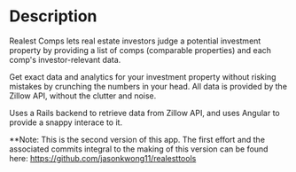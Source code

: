 # Description

Realest Comps lets real estate investors judge a potential investment property by providing a list of comps (comparable properties) and each comp's investor-relevant data. 

Get exact data and analytics for your investment property without risking mistakes by crunching the numbers in your head. All data is provided by the Zillow API, without the clutter and noise.

Uses a Rails backend to retrieve data from Zillow API, and uses Angular to provide a snappy interace to it. 

**Note: This is the second version of this app. The first effort and the associated commits integral to the making of this version can be found here: https://github.com/jasonkwong11/realesttools